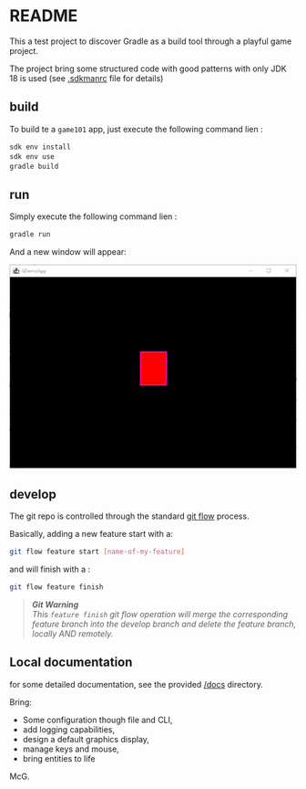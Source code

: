 # README

This a test project to discover Gradle as a build tool through a playful game project.

The project bring some structured code with good patterns with only JDK 18 is used (see [.sdkmanrc](.sdkmanrc) file for
details)

## build

To build te a `game101` app, just execute the following command lien :

```bash
sdk env install
sdk env use
gradle build
```

## run

Simply execute the following command lien :

```bash
gradle run
```

And a new window will appear:

![Current chapter is about Entity](docs/illustrations/figure-create-entity-screenshot-01.png "Current chapter is about Entity")

## develop

The git repo is controlled through the
standard [git flow](https://danielkummer.github.io/git-flow-cheatsheet/index.html "visit official git flow documentation")
process.

Basically, adding a new feature start with a:

```bash
git flow feature start [name-of-my-feature]
```

and will finish with a :

```bash
git flow feature finish
```

> _**Git Warning**_<br/>_This `feature finish` git flow operation will merge the corresponding feature branch into the
develop branch and delete the feature branch, locally AND remotely._

## Local documentation

for some detailed documentation, see the provided [/docs](docs/index.md) directory.

Bring:

- Some configuration though file and CLI,
- add logging capabilities,
- design a default graphics display,
- manage keys and mouse,
- bring entities to life

McG.
